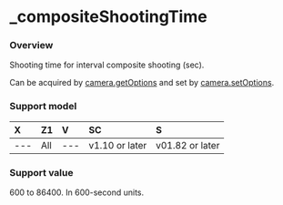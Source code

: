 # \_compositeShootingTime

### Overview

Shooting time for interval composite shooting (sec).

Can be acquired by [camera.getOptions](../commands/camera.get_options.md) and set by [camera.setOptions](../commands/camera.set_options.md).

### Support model

| X | Z1 | V | SC | S |
|:--|:--|:--|:--|:--|
| --- | All | --- | v1.10 or later | v01.82 or later |

### Support value

600 to 86400. In 600-second units.
